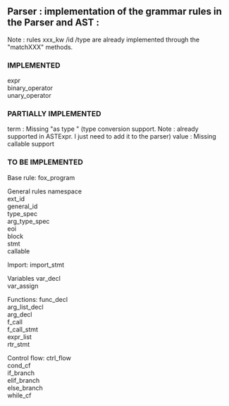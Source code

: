 ## Parser : implementation of the grammar rules in the Parser and AST :

Note : rules xxx_kw  /id  /type   are already implemented through the "matchXXX" methods.

### IMPLEMENTED
expr  
binary_operator  
unary_operator  


### PARTIALLY IMPLEMENTED
term   : Missing "as type  " (type conversion support. Note : already supported in ASTExpr. I just need to add it to the parser)
value   : Missing callable   support

### TO BE IMPLEMENTED 
Base rule:
fox_program  

General rules
namespace  
ext_id  
general_id  
type_spec  
arg_type_spec  
eoi  
block  
stmt  
callable  
        
Import:
import_stmt  

Variables
var_decl  
var_assign  

Functions:
func_decl  
arg_list_decl  
arg_decl  
f_call  
f_call_stmt  
expr_list  
rtr_stmt  

Control flow:
ctrl_flow  
cond_cf  
if_branch  
elif_branch  
else_branch  
while_cf  
